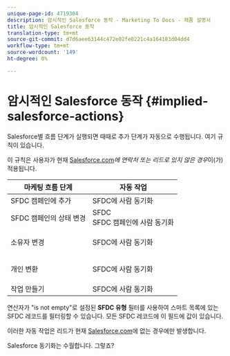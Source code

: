 ```yaml
---
unique-page-id: 4719304
description: 암시적인 Salesforce 동작 - Marketing To Docs - 제품 설명서
title: 암시적인 Salesforce 동작
translation-type: tm+mt
source-git-commit: d7d6aee63144c472e02fe0221c4a164183d04dd4
workflow-type: tm+mt
source-wordcount: '149'
ht-degree: 0%

---
```



# 암시적인 Salesforce 동작 {#implied-salesforce-actions}

Salesforce별 흐름 단계가 실행되면 때때로 추가 단계가 자동으로 수행됩니다. 여기 규칙이 있습니다.

이 규칙은 사용자가 현재 [Salesforce.com](http://Salesforce.com)*에 연락처 또는 리드로 있지 않은 경우*&#x200B;이(가) 적용됩니다.

<table> 
 <thead> 
  <tr> 
   <th>마케팅 흐름 단계</th> 
   <th>자동 작업</th> 
  </tr> 
 </thead> 
 <tbody> 
  <tr> 
   <td>SFDC 캠페인에 추가</td> 
   <td>SFDC에 사람 동기화</td> 
  </tr> 
  <tr> 
   <td>SFDC 캠페인의 상태 변경</td> 
   <td>SFDC<br>SFDC 캠페인에 사람 동기화</td> 
  </tr> 
  <tr> 
   <td>소유자 변경</td> 
   <td><p>SFDC에 사람 동기화</p></td> 
  </tr> 
  <tr> 
   <td>개인 변환</td> 
   <td><p>SFDC에 사람 동기화</p></td> 
  </tr> 
  <tr> 
   <td>작업 만들기</td> 
   <td>SFDC에 사람 동기화</td> 
  </tr> 
 </tbody> 
</table>

연산자가 &quot;is not empty&quot;로 설정된 **SFDC 유형** 필터를 사용하여 스마트 목록에 있는 SFDC 레코드를 필터링할 수 있습니다. 모든 SFDC 레코드에 이 필드에 값이 있습니다.

이러한 자동 작업은 리드가 현재 [Salesforce.com](http://Salesforce.com)에 없는 경우에만 발생합니다.

Salesforce 동기화는 수월합니다. 그렇죠?
